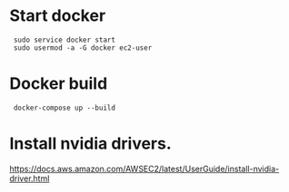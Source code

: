 # Start docker

```
 sudo service docker start
 sudo usermod -a -G docker ec2-user
```

# Docker build

```
 docker-compose up --build
```

# Install nvidia drivers.

https://docs.aws.amazon.com/AWSEC2/latest/UserGuide/install-nvidia-driver.html

